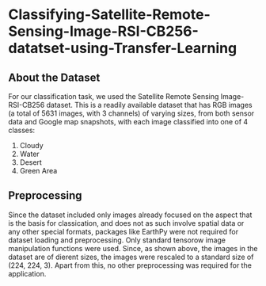 # Classifying-Satellite-Remote-Sensing-Image-RSI-CB256-datatset-using-Transfer-Learning


## About the Dataset
For our classification task, we used the Satellite Remote Sensing Image-RSI-CB256 dataset. This is a readily available dataset that has RGB images (a total of 5631 images, with 3 channels) of varying sizes, from both sensor data and Google map snapshots, with each image classified into one of 4 classes: 
1. Cloudy
2. Water
3. Desert
4. Green Area


## Preprocessing
Since the dataset included only images already focused on the aspect that is the basis for classi cation, and does not as such involve spatial data or any other special formats, packages like EarthPy were not required for dataset loading and preprocessing. Only standard tensor ow image manipulation functions were used.
Since, as shown above, the images in the dataset are of di erent sizes, the images were rescaled to a standard size of (224, 224, 3). Apart from this, no other preprocessing was required for the application.
